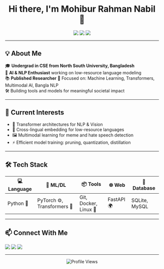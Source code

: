 <h1 align="center">Hi there, I'm Mohibur Rahman Nabil 👋</h1>

<p align="center">
  <img src="https://img.shields.io/badge/Machine%20Learning-%E2%9C%94%EF%B8%8F-blue?style=for-the-badge" />
  <img src="https://img.shields.io/badge/Natural%20Language%20Processing-%F0%9F%93%9A-yellow?style=for-the-badge" />
  <img src="https://img.shields.io/badge/Researcher-%F0%9F%93%9D%EF%B8%8F-green?style=for-the-badge" />
</p>

---

## 💡 About Me

🎓 **Undergrad in CSE from North South University, Bangladesh**  
🧠 **AI & NLP Enthusiast** working on low-resource language modeling  
📚 **Published Researcher**
🔬 Focused on: Machine Learning, Transformers, Multimodal AI, Bangla NLP  
🛠️ Building tools and models for meaningful societal impact  

---

## 🔭 Current Interests
- 🧠 Transformer architectures for NLP & Vision  
- 🧾 Cross-lingual embedding for low-resource languages  
- 🖼️ Multimodal learning for meme and hate speech detection  
- ⚡ Efficient model training: pruning, quantization, distillation

---
## 🛠️ Tech Stack

| 💻 Language | 🧠 ML/DL | 📦 Tools | 🌐 Web | 🧮 Database |
|------------|---------|----------|--------|-------------|
| Python 🐍   | PyTorch ⚙️, Transformers 🤗 | Git, Docker, Linux 🐧 | FastAPI 🌍 | SQLite, MySQL |

---


## 📫 Connect With Me

<p align="left">
  <a href="https://github.com/mohiburnabil" target="_blank"><img src="https://img.shields.io/badge/GitHub-%2312100E.svg?style=flat&logo=github&logoColor=white"/></a>
  <a href="https://linkedin.com/in/mohiburnabil" target="_blank"><img src="https://img.shields.io/badge/LinkedIn-%230077B5.svg?style=flat&logo=linkedin&logoColor=white"/></a>
  <a href="mailto:mohiburnabil@gmail.com"><img src="https://img.shields.io/badge/Gmail-D14836?style=flat&logo=gmail&logoColor=white"/></a>
</p>

---

<p align="center">
  <img src="https://komarev.com/ghpvc/?username=mohiburnabil&label=Profile%20Views&color=blueviolet&style=flat" alt="Profile Views"/>
</p>
